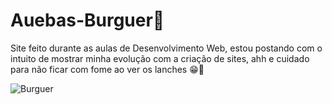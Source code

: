 # Auebas-Burguer🍔
Site feito durante as aulas de Desenvolvimento Web, estou postando com o intuito de mostrar minha evolução com a criação de sites, ahh e cuidado para não ficar com fome ao ver os lanches 😁🍔 

![Burguer](https://user-images.githubusercontent.com/99850972/173195725-8d4dbd06-f3b3-4ae4-b993-246ceba78681.PNG)


